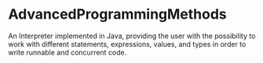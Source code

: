 # AdvancedProgrammingMethods

An Interpreter implemented in Java, providing the user with the possibility to work with different statements, expressions, values, and types in order to write runnable and concurrent code. 
